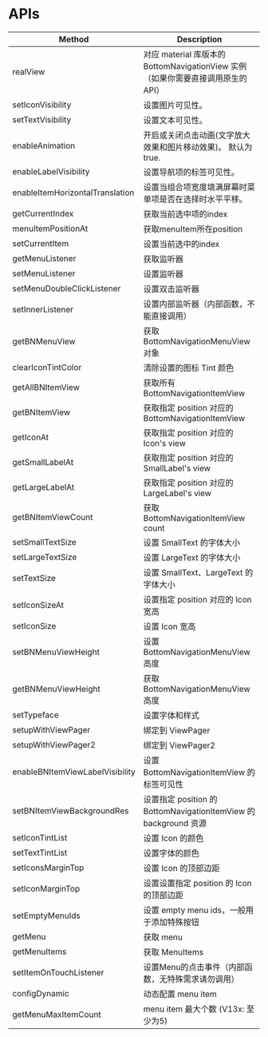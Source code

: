 # APIs

|Method|Description
|---|---|
|realView|对应 material 库版本的 BottomNavigationView 实例（如果你需要直接调用原生的API）
|setIconVisibility|设置图片可见性。
|setTextVisibility|设置文本可见性。
|enableAnimation|开启或关闭点击动画(文字放大效果和图片移动效果)。 默认为 true.
|enableLabelVisibility|设置导航项的标签可见性。
|enableItemHorizontalTranslation|设置当组合项宽度填满屏幕时菜单项是否在选择时水平平移。
|getCurrentIndex|获取当前选中项的index
|menuItemPositionAt|获取menuItem所在position
|setCurrentItem|设置当前选中的index
|getMenuListener|获取监听器
|setMenuListener|设置监听器
|setMenuDoubleClickListener|设置双击监听器
|setInnerListener|设置内部监听器（内部函数，不能直接调用）
|getBNMenuView|获取 BottomNavigationMenuView 对象
|clearIconTintColor|清除设置的图标 Tint 颜色
|getAllBNItemView|获取所有 BottomNavigationItemView
|getBNItemView|获取指定 position 对应的 BottomNavigationItemView
|getIconAt|获取指定 position 对应的 Icon's view
|getSmallLabelAt|获取指定 position 对应的 SmallLabel's view
|getLargeLabelAt|获取指定 position 对应的 LargeLabel's view
|getBNItemViewCount|获取 BottomNavigationItemView count
|setSmallTextSize|设置 SmallText 的字体大小
|setLargeTextSize|设置 LargeText 的字体大小
|setTextSize|设置 SmallText、LargeText 的字体大小
|setIconSizeAt|设置指定 position 对应的 Icon 宽高
|setIconSize|设置 Icon 宽高
|setBNMenuViewHeight|设置 BottomNavigationMenuView 高度
|getBNMenuViewHeight|获取 BottomNavigationMenuView 高度
|setTypeface|设置字体和样式
|setupWithViewPager|绑定到 ViewPager
|setupWithViewPager2|绑定到 ViewPager2
|enableBNItemViewLabelVisibility|设置 BottomNavigationItemView 的标签可见性
|setBNItemViewBackgroundRes|设置指定 position 的 BottomNavigationItemView 的 background 资源
|setIconTintList|设置 Icon 的颜色
|setTextTintList|设置字体的颜色
|setIconsMarginTop|设置 Icon 的顶部边距
|setIconMarginTop|设置设置指定 position 的 Icon 的顶部边距
|setEmptyMenuIds|设置 empty menu ids，一般用于添加特殊按钮
|getMenu|获取 menu
|getMenuItems|获取 MenuItems
|setItemOnTouchListener|设置Menu的点击事件（内部函数，无特殊需求请勿调用）
|configDynamic|动态配置 menu item
|getMenuMaxItemCount|menu item 最大个数 (V13x: 至少为5)

